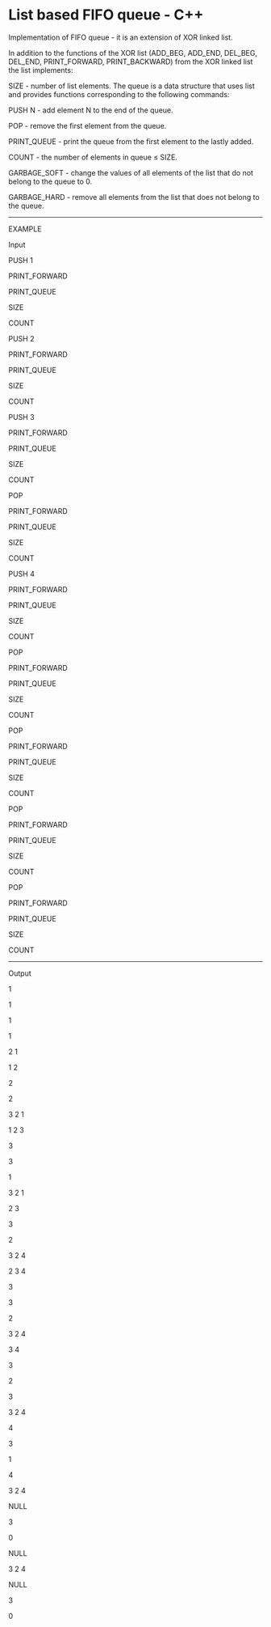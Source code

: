 # List based FIFO queue - C++


Implementation of FIFO queue - it is an extension of XOR linked list.

In addition to the functions of the XOR list (ADD_BEG, ADD_END, DEL_BEG, DEL_END, PRINT_FORWARD, PRINT_BACKWARD) from the XOR linked list the list implements:

SIZE - number of list elements.
The queue is a data structure that uses list and provides functions corresponding to the following commands:


PUSH N - add element N to the end of the queue.

POP - remove the first element from the queue.

PRINT_QUEUE - print the queue from the first element to the lastly added.

COUNT - the number of elements in queue ≤ SIZE.

GARBAGE_SOFT - change the values of all elements of the list that do not belong to the queue to 0.

GARBAGE_HARD - remove all elements from the list that does not belong to the queue.
____________________________
EXAMPLE

Input

PUSH 1

PRINT_FORWARD

PRINT_QUEUE

SIZE

COUNT

PUSH 2

PRINT_FORWARD

PRINT_QUEUE

SIZE

COUNT

PUSH 3

PRINT_FORWARD

PRINT_QUEUE

SIZE

COUNT

POP

PRINT_FORWARD

PRINT_QUEUE

SIZE

COUNT

PUSH 4

PRINT_FORWARD

PRINT_QUEUE

SIZE

COUNT

POP

PRINT_FORWARD

PRINT_QUEUE

SIZE

COUNT

POP

PRINT_FORWARD

PRINT_QUEUE

SIZE

COUNT

POP

PRINT_FORWARD

PRINT_QUEUE

SIZE

COUNT

POP

PRINT_FORWARD

PRINT_QUEUE

SIZE

COUNT
_____________
Output


1 

1

1

1

2 1 

1 2 

2

2

3 2 1 

1 2 3 

3

3

1

3 2 1 

2 3 

3

2

3 2 4 

2 3 4 

3

3

2

3 2 4 

3 4 

3

2

3

3 2 4 

4 

3

1

4

3 2 4 

NULL

3

0

NULL

3 2 4 

NULL

3

0
